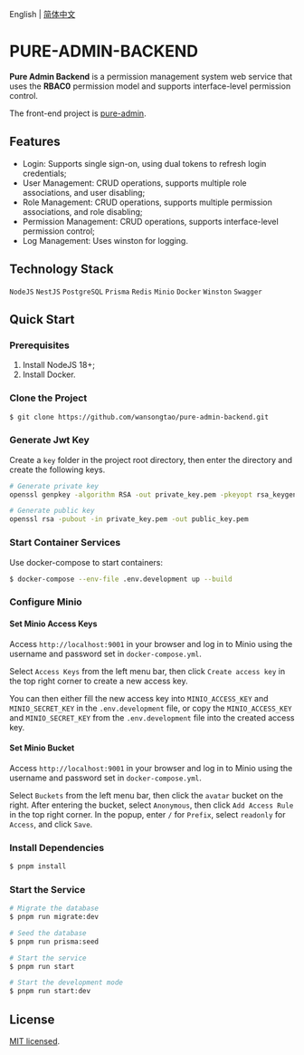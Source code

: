 English | [简体中文](/README.zh-CN.md)
# PURE-ADMIN-BACKEND

**Pure Admin Backend** is a permission management system web service that uses the **RBAC0** permission model and supports interface-level permission control.

The front-end project is [pure-admin](https://github.com/wansongtao/pure-admin).

## Features

- Login: Supports single sign-on, using dual tokens to refresh login credentials;
- User Management: CRUD operations, supports multiple role associations, and user disabling;
- Role Management: CRUD operations, supports multiple permission associations, and role disabling;
- Permission Management: CRUD operations, supports interface-level permission control;
- Log Management: Uses winston for logging.

## Technology Stack

`NodeJS` `NestJS` `PostgreSQL` `Prisma` `Redis` `Minio` `Docker` `Winston` `Swagger`

## Quick Start

### Prerequisites

1. Install NodeJS 18+;
2. Install Docker.

### Clone the Project

```bash
$ git clone https://github.com/wansongtao/pure-admin-backend.git
```

### Generate Jwt Key

Create a `key` folder in the project root directory, then enter the directory and create the following keys.

```bash
# Generate private key
openssl genpkey -algorithm RSA -out private_key.pem -pkeyopt rsa_keygen_bits:2048

# Generate public key
openssl rsa -pubout -in private_key.pem -out public_key.pem
```

### Start Container Services

Use docker-compose to start containers:

```bash
$ docker-compose --env-file .env.development up --build
```

### Configure Minio

#### Set Minio Access Keys

Access `http://localhost:9001` in your browser and log in to Minio using the username and password set in `docker-compose.yml`.

Select `Access Keys` from the left menu bar, then click `Create access key` in the top right corner to create a new access key.

You can then either fill the new access key into `MINIO_ACCESS_KEY` and `MINIO_SECRET_KEY` in the `.env.development` file, or copy the `MINIO_ACCESS_KEY` and `MINIO_SECRET_KEY` from the `.env.development` file into the created access key.

#### Set Minio Bucket

Access `http://localhost:9001` in your browser and log in to Minio using the username and password set in `docker-compose.yml`.

Select `Buckets` from the left menu bar, then click the `avatar` bucket on the right. After entering the bucket, select `Anonymous`, then click `Add Access Rule` in the top right corner. In the popup, enter `/` for `Prefix`, select `readonly` for `Access`, and click `Save`.

### Install Dependencies

```bash
$ pnpm install
```

### Start the Service

```bash
# Migrate the database
$ pnpm run migrate:dev

# Seed the database
$ pnpm run prisma:seed

# Start the service
$ pnpm run start

# Start the development mode
$ pnpm run start:dev
```

## License

[MIT licensed](LICENSE).

